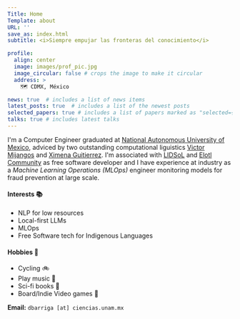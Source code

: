 ```yaml
---
Title: Home 
Template: about
URL: ''
save_as: index.html
subtitle: <i>Siempre empujar las fronteras del conocimiento</i>

profile: 
  align: center
  image: images/prof_pic.jpg
  image_circular: false # crops the image to make it circular
  address: >
    🗺️ CDMX, México

news: true  # includes a list of news items
latest_posts: true  # includes a list of the newest posts
selected_papers: true # includes a list of papers marked as "selected={true}"
talks: true # includes latest talks
---
```


I'm a Computer Engineer graduated at [National Autonomous University of
Mexico](https://en.wikipedia.org/wiki/National_Autonomous_University_of_Mexico),
adviced by two outstanding computational liguistics [Victor
Mijangos](https://sites.google.com/site/victormijangoscruz/) and [Ximena
Guitierrez](https://sites.google.com/site/xgutierrezv/). I'm associated with
[LIDSoL](https://lidsol.unam.mx/) and [Elotl Community](elotl.mx/) as free
software developer and I have experience at industry as a *Machine
Learning Operations (MLOps)* engineer monitoring models for fraud prevention at large scale.

#### Interests 📚

- NLP for low resources
- Local-first LLMs
- MLOps
- Free Software tech for Indigenous Languages

#### Hobbies 🌱

- Cycling 🚲
- Play music 🎸
- Sci-fi books 🌌
- Board/Indie Video games 👾

**Email:** `dbarriga [at] ciencias.unam.mx`
